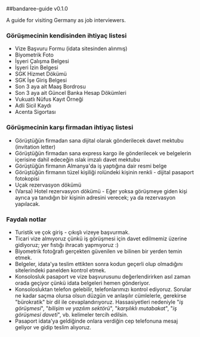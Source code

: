 ##bandaree-guide v0.1.0

A guide for visiting Germany as job interviewers.

### Görüşmecinin kendisinden ihtiyaç listesi

<ul>
	<li>Vize Başvuru Formu (idata sitesinden alınmış)</li>
	<li>Biyometrik Foto</li>
	<li>İşyeri Çalışma Belgesi</li>
	<li>İşyeri İzin Belgesi</li>
	<li>SGK Hizmet Dökümü</li>
	<li>SGK İşe Giriş Belgesi</li>
	<li>Son 3 aya ait Maaş Bordrosu</li>
	<li>Son 3 aya ait Güncel Banka Hesap Dökümleri</li>
	<li>Vukuatlı Nüfus Kayıt Örneği</li>
	<li>Adli Sicil Kaydı</li>
	<li>Acenta Sigortası</li>
</ul>

### Görüşmecinin karşı firmadan ihtiyaç listesi

<ul>
	<li>Görüştüğün firmadan sana dijital olarak gönderilecek davet mektubu (invitation letter)</li>
	<li>Görüştüğün firmadan sana express kargo ile gönderilecek ve belgelerin içerisine dahil edeceğin ıslak imzalı davet mektubu</li>
	<li>Görüştüğün firmanın Almanya'da iş yaptığına dair resmi belge</li>
	<li>Görüştüğün firmanın tüzel kişiliği rolündeki kişinin renkli - dijital pasaport fotokopisi</li>
	<li>Uçak rezervasyon dökümü</li>
	<li>(Varsa) Hotel rezervasyon dökümü - Eğer yoksa görüşmeye giden kişi ayrıca ya tanıdığın bir kişinin adresini verecek; ya da rezervasyon yapılacak.</li>
</ul>

### Faydalı notlar

<ul>
	<li>Turistik ve çok giriş - çıkışlı vizeye başvurmak.</li>
	<li>Ticari vize almıyoruz çünkü iş görüşmesi için davet edilmemiz üzerine gidiyoruz; yer fıstığı ihracatı yapmıyoruz :)</li>
	<li>Biyometrik fotoğrafı gerçekten güvenilen ve bilinen bir yerden temin etmek.</li>
	<li>Belgeler, idata'ya teslim ettikten sonra kodun geçerli olup olmadığını sitelerindeki panelden kontrol etmek.</li>
	<li>Konsolosluk pasaport ve vize başvurusunu değerlendirirken asıl zaman orada geçiyor çünkü idata belgeleri hemen gönderiyor.</li>
	<li>Konsolosluktan telefon gelebilir, telefonlarımızı kontrol ediyoruz. Sorular ne kadar saçma olursa olsun düzgün ve anlaşılır cümlelerle, gerekirse "bürokratik" bir dil ile cevaplandırıyoruz. Hassasiyetleri nedeniyle "<i>iş görüşmesi</i>", "<i>bilişim ve yazılım sektörü</i>", "<i>karşılıklı mutabakat</i>", "<i>iş görüşmesi daveti</i>", vb. kelimeler tercih edilsin.</li>
	<li>Pasaport idata'ya geldiğinde onlara verdiğin cep telefonuna mesaj geliyor ve gidip teslim alıyoruz.</li>
</ul>
